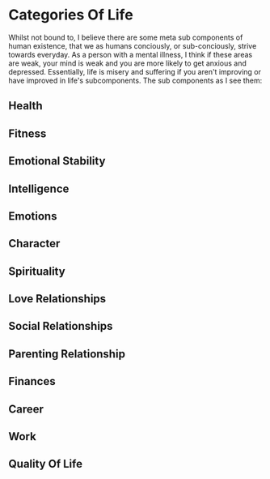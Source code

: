 # Categories Of Life

Whilst not bound to, I believe there are some meta sub components of human existence, that we as humans conciously, or sub-conciously, strive towards everyday. As a person with a mental illness, I think if these areas are weak, your mind is weak and you are more likely to get anxious and depressed. Essentially, life is misery and suffering if you aren't improving or have improved in life's subcomponents. The sub components as I see them:

## Health

## Fitness

## Emotional Stability

## Intelligence

## Emotions

## Character

## Spirituality

## Love Relationships

## Social Relationships

## Parenting Relationship

## Finances

## Career

## Work

## Quality Of Life

